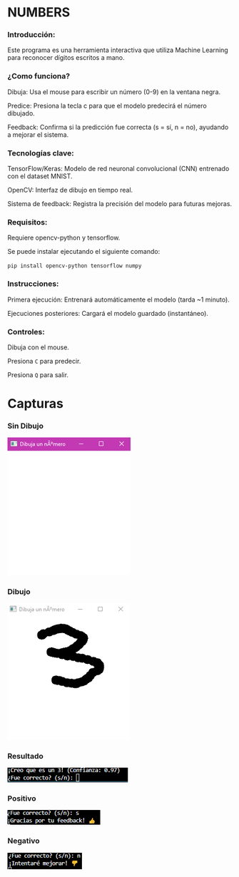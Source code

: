 # NUMBERS
### Introducción:
Este programa es una herramienta interactiva que utiliza Machine Learning para reconocer dígitos escritos a mano.

### ¿Como funciona?

Dibuja: Usa el mouse para escribir un número (0-9) en la ventana negra.

Predice: Presiona la tecla c para que el modelo predecirá el número dibujado.

Feedback: Confirma si la predicción fue correcta (s = sí, n = no), ayudando a mejorar el sistema.

### Tecnologías clave:

TensorFlow/Keras: Modelo de red neuronal convolucional (CNN) entrenado con el dataset MNIST.

OpenCV: Interfaz de dibujo en tiempo real.

Sistema de feedback: Registra la precisión del modelo para futuras mejoras.

### Requisitos:

Requiere opencv-python y tensorflow.

Se puede instalar ejecutando el siguiente comando:

<code>pip install opencv-python tensorflow numpy</code>

### Instrucciones:

Primera ejecución: Entrenará automáticamente el modelo (tarda ~1 minuto).

Ejecuciones posteriores: Cargará el modelo guardado (instantáneo).

### Controles:

Dibuja con el mouse.

Presiona <code>C</code> para predecir.

Presiona <code>Q</code> para salir.

# Capturas

### Sin Dibujo
<img src ="/img/sin dibujo.png">

### Dibujo
<img src ="/img/dibujo.png">

### Resultado
<img src ="/img/s o n.png">

### Positivo
<img src ="/img/s.png">

### Negativo
<img src ="/img/n.png">



